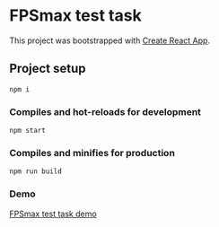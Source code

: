 # FPSmax test task

This project was bootstrapped with [Create React App](https://github.com/facebook/create-react-app).

## Project setup
```
npm i
```

### Compiles and hot-reloads for development
```
npm start
```

### Compiles and minifies for production
```
npm run build
```

### Demo
[FPSmax test task demo](https://delehach.github.io/test-tasks/fpsmax-demo)
